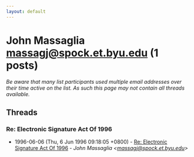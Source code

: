 ```yaml
---
layout: default
---
```


# John Massaglia <massagj@spock.et.byu.edu> (1 posts)

_Be aware that many list participants used multiple email addresses over their time active on the list. As such this page may not contain all threads available._

## Threads

### Re: Electronic Signature Act Of 1996
+ 1996-06-06 (Thu, 6 Jun 1996 09:18:05 +0800) - [Re: Electronic Signature Act Of 1996](/archive/1996/06/8b6ae8d3e0607954d800d8e3823bf283ed77ef686f2a2cff2a9a2b3e0c63344d) - _John Massaglia \<massagj@spock.et.byu.edu\>_

